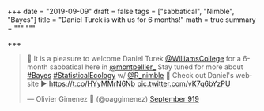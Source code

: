 +++
date = "2019-09-09"
draft = false
tags = ["sabbatical", "Nimble", "Bayes"]
title = "Daniel Turek is with us for 6 months!"
math = true
summary = """
"""

+++

<blockquote class="twitter-tweet"><p lang="en" dir="ltr">🥳 It is a pleasure to welcome Daniel Turek <a href="https://twitter.com/WilliamsCollege?ref_src=twsrc%5Etfw">@WilliamsCollege</a> for a 6-month sabbatical here in <a href="https://twitter.com/montpellier_?ref_src=twsrc%5Etfw">@montpellier_</a> Stay tuned for more about <a href="https://twitter.com/hashtag/Bayes?src=hash&amp;ref_src=twsrc%5Etfw">#Bayes</a> <a href="https://twitter.com/hashtag/StatisticalEcology?src=hash&amp;ref_src=twsrc%5Etfw">#StatisticalEcology</a> w/ <a href="https://twitter.com/R_nimble?ref_src=twsrc%5Etfw">@R_nimble</a> 🤩 Check out Daniel&#39;s website ▶️ <a href="https://t.co/HYyMMrN6Nb">https://t.co/HYyMMrN6Nb</a> <a href="https://t.co/vK7q6bYzPU">pic.twitter.com/vK7q6bYzPU</a></p>&mdash; Olivier Gimenez 🖖 (@oaggimenez) <a href="https://twitter.com/oaggimenez/status/1171146444021125124?ref_src=twsrc%5Etfw">September 919</a></blockquote> <script async src="https://platform.twitter.com/widgets.js" charset="utf-8"></script> 